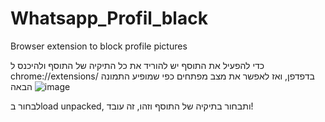 # Whatsapp_Profil_black
Browser extension to block profile pictures

כדי להפעיל את התוסף יש להוריד את כל התיקיה של התוסף ולהיכנס ל chrome://extensions/ בדפדפן, ואז לאפשר את מצב מפתחים כפי שמופיע התמונה הבאה
![image](https://github.com/user-attachments/assets/9679245c-8117-4eb2-9302-d4be7fefffa1)

לבחור בload unpacked, ותבחור בתיקיה של התוסף וזהו, זה עובד!
